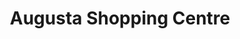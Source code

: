 ---
title: "Augusta Shopping Centre"
url: /collaroy-plateau/augusta-shopping-centre/
shop: Einkaufszentrum
---